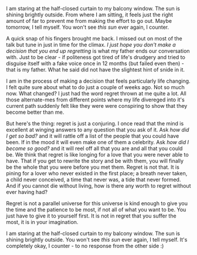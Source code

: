 I am staring at the half-closed curtain to my balcony window. The sun is shining brightly outside. From where I am sitting, it feels just the right amount of far to prevent me from making the effort to go out. Maybe tomorrow, I tell myself. You won't see _this sun_ ever again, I counter.

A quick snap of his fingers brought me back. I missed out on most of the talk but tune in just in time for the climax. _I just hope you don't make a decision that you end up regretting_ is what my father ends our conversation with. Just to be clear - if politeness got tired of life's drudgery and tried to disguise itself with a fake voice once in 12 months (but failed even then) - that is my father. What he said did not have the slightest hint of snide in it.

I am in the process of making a decision that feels particularly life changing. I felt quite sure about what to do just a couple of weeks ago. Not so much now. What changed? I just had the word regret thrown at me quite a lot. All those alternate-mes from different points where my life divereged into it's current path suddenly felt like they were were conspiring to show that they become better than me. 

But here's the thing: regret is just a conjuring. I once read that the mind is excellent at winging answers to any question that you ask of it. Ask _how did I get so bad?_ and it will rattle off a list of the people that you could have been. If in the mood it will even make one of them a celebrity. Ask _how did I become so good?_ and it will reel off all that you are and all that you could be. We think that regret is like longing for a love that you were never able to have.  That if you get to rewrite the story and be with them, you will finally be the whole that you were before you met them. Regret is not that. It is pining for a lover who never existed in the first place; a breath never taken, a child never conceived, a time that never was, a tide that never formed. And if you cannot die without living, how is there any worth to regret without ever having had? 

Regret is not a parallel universe for this universe is kind enough to give you the time and the patience to be most, if not all of what you want to be. You just have to give it to yourself first. It is not in regret that you suffer the most, it is in your imagination.

 I am staring at the half-closed curtain to my balcony window. The sun is shining brightly outside. You won't see _this sun_ ever again, I tell myself. It's completely okay, I counter - to no response from the other side :)




